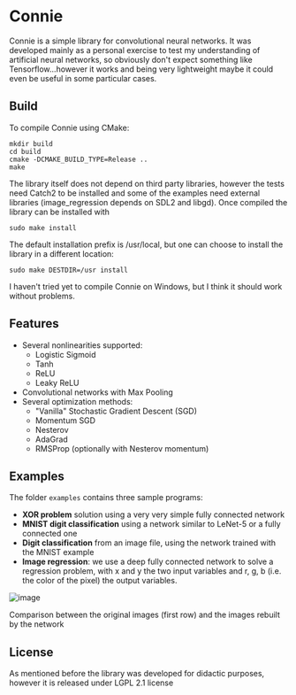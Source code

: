 # Connie
Connie is a simple library for convolutional neural networks.
It was developed mainly as a personal exercise to test my understanding of artificial neural networks, so obviously don't expect something like Tensorflow...however it works and being very lightweight maybe it could even be useful in some particular cases.

## Build
To compile Connie using CMake:
```
mkdir build
cd build
cmake -DCMAKE_BUILD_TYPE=Release ..
make
```
The library itself does not depend on third party libraries, however the tests need Catch2 to be installed and some of the examples need external libraries (image_regression depends on SDL2 and libgd).
Once compiled the library can be installed with
```
sudo make install
```
The default installation prefix is /usr/local, but one can choose to install the library in a different location:
```
sudo make DESTDIR=/usr install
```
I haven't tried yet to compile Connie on Windows, but I think it should work without problems.

## Features  
- Several nonlinearities supported:  
  - Logistic Sigmoid  
  - Tanh  
  - ReLU  
  - Leaky ReLU  
- Convolutional networks with Max Pooling  
- Several optimization methods:
  - "Vanilla" Stochastic Gradient Descent (SGD)
  - Momentum SGD
  - Nesterov
  - AdaGrad
  - RMSProp (optionally with Nesterov momentum)

## Examples
The folder `examples` contains three sample programs:
- **XOR problem** solution using a very very simple fully connected network
- **MNIST digit classification** using a network similar to LeNet-5 or a fully connected one
- **Digit classification** from an image file, using the network trained with the MNIST example
- **Image regression**: we use a deep fully connected network to solve a regression problem, with x and y the two input variables and r, g, b (i.e. the color of the pixel) the output variables.

![image](http://www.lucarobbiano.net/host/permanenti/compare_image_regression_connie_1.png)

Comparison between the original images (first row) and the images rebuilt by the network

## License
As mentioned before the library was developed for didactic purposes, however it is released under LGPL 2.1 license
